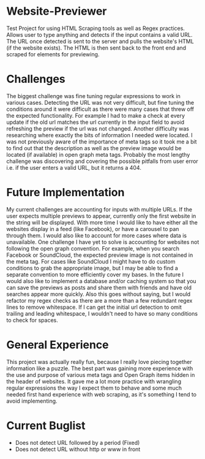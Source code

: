 # Website-Previewer
Test Project for using HTML Scraping tools as well as Regex practices.  Allows user to type anything and detects if the input contains a valid URL.  The URL once detected is sent to the server and pulls the website's HTML (if the website exists).  The HTML is then sent back to the front end and scraped for elements for previewing.

# Challenges
The biggest challenge was fine tuning regular expressions to work in various cases. Detecting the URL was not very difficult, but fine tuning the conditions around it were difficult as there were many cases that threw off the expected functionality.  For example I had to make a check at every update if the old url matches the url currently in the input field to avoid refreshing the preview if the url was not changed.  Another difficulty was researching where exactly the bits of information I needed were located.  I was not previously aware of the importance of meta tags so it took me a bit to find out that the description as well as the preview image would be located (if available) in open graph meta tags.  Probably the most lengthy challenge was discovering and covering the possible pitfalls from user error i.e. if the user enters a valid URL, but it returns a 404.

# Future Implementation
My current challenges are accounting for inputs with multiple URLs.  If the user expects multiple previews to appear, currently only the first website in the string will be displayed.  With more time I would like to have either all the websites display in a feed (like Facebook), or have a carousel to pan through them.  I would also like to account for more cases where data is unavailable.  One challenge I have yet to solve is accounting for websites not following the open graph convention.  For example, when you search Facebook or SoundCloud, the expected preview image is not contained in the meta tag.  For cases like SoundCloud I might have to do custom conditions to grab the appropriate image, but I may be able to find a separate convention to more efficiently cover my bases.  In the future I would also like to implement a database and/or caching system so that you can save the previews as posts and share them with friends and have old searches appear more quickly.  Also this goes without saying, but I would refactor my regex checks as there are a more than a few redundant regex lines to remove whitespace.  If I can get the initial url detection to omit trailing and leading whitespace, I wouldn't need to have so many conditions to check for spaces.

# General Experience
This project was actually really fun, because I really love piecing together information like a puzzle.  The best part was gaining more experience with the use and purpose of various meta tags and Open Graph items hidden in the header of websites.  It gave me a lot more practice with wrangling regular expressions the way I expect them to behave and some much needed first hand experience with web scraping, as it's something I tend to avoid implementing.

# Current Buglist
- Does not detect URL followed by a period (Fixed)
- Does not detect URL without http or www in front
